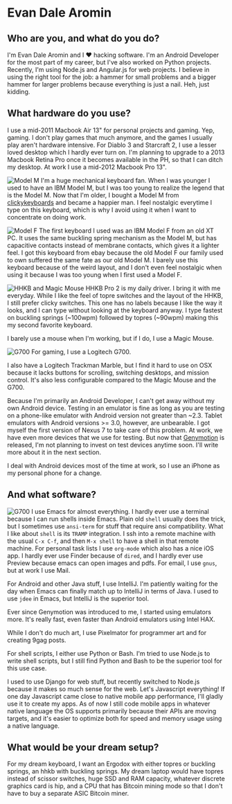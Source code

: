 # Evan Dale Aromin

## Who are you, and what do you do?

I'm Evan Dale Aromin and I ♥ hacking software. I'm an Android Developer for the most
part of my career, but I've also worked on Python projects. Recently, I'm using
Node.js and Angular.js for web projects. I believe in using the right tool for
the job: a hammer for small problems and a bigger hammer for larger problems
because everything is just a nail. Heh, just kidding.

## What hardware do you use?

I use a mid-2011 Macbook Air 13" for personal projects and gaming. Yep, gaming. I don't
play games that much anymore, and the games I usually play aren't hardware intensive.
For Diablo 3 and Starcraft 2, I use a lesser loved desktop which I hardly ever turn
on. I'm planning to upgrade to a 2013 Macbook Retina Pro once it becomes available in
the PH, so that I can ditch my desktop. At work I use a mid-2012 Macbook Pro 13".

![Model M](https://raw.github.com/avendael/use/master/model_m.jpg)
I'm a huge mechanical keyboard fan. When I was younger I used to have an IBM Model M,
but I was too young to realize the legend that is the Model M. Now that I'm older,
I bought a Model M from [clickykeyboards](http://clickykeyboards.com) and became a
happier man. I feel nostalgic everytime I type on this keyboard, which is why I avoid
using it when I want to concentrate on doing work.

![Model F](https://raw.github.com/avendael/use/master/model_f.jpg)
The first keyboard I used was an IBM Model F from an old XT PC. It uses the same
buckling spring mechanism as the Model M, but has capacitive contacts instead of
membrane contacts, which gives it a lighter feel. I got this keyboard from ebay because
the old Model F our family used to own suffered the same fate as our old Model M.
I barely use this keyboard because of the weird layout, and I don't even feel nostalgic
when using it because I was too young when I first used a Model F.

![HHKB and Magic Mouse](https://raw.github.com/avendael/use/master/hhkb_and_mm.jpg)
HHKB Pro 2 is my daily driver. I bring it with me everyday. While I like the feel of
topre switches and the layout of the HHKB, I still prefer clicky switches. This one
has no labels because I like the way it looks, and I can type without looking at the
keyboard anyway. I type fastest on buckling springs (~100wpm) followed by topres
(~90wpm) making this my second favorite keyboard.

I barely use a mouse when I'm working, but if I do, I use a Magic Mouse.

![G700](https://raw.github.com/avendael/use/master/g700.jpg)
For gaming, I use a Logitech G700.

I also have a Logitech Trackman Marble, but I find it hard to use on OSX because it
lacks buttons for scrolling, switching desktops, and mission control. It's also less
configurable compared to the Magic Mouse and the G700.

Because I'm primarily an Android Developer, I can't get away without my own Android
device. Testing in an emulator is fine as long as you are testing on a phone-like
emulator with Android version not greater than ~2.3. Tablet emulators with Android
versions >= 3.0, however, are unbearable. I got myself the first version of Nexus 7 to
take care of this problem. At work, we have even more devices that we use for testing.
But now that [Genymotion](http://www.genymotion.com/) is released, I'm not planning to
invest on test devices anytime soon. I'll write more about it in the next section.

I deal with Android devices most of the time at work, so I use an iPhone as my personal
phone for a change.

## And what software?

![G700](https://raw.github.com/avendael/use/master/emacs_icon.png)
I use Emacs for almost everything. I hardly ever use a terminal because I can run shells
inside Emacs. Plain old `shell` usually does the trick, but I sometimes use `ansi-term`
for stuff that require ansi compatibility. What I like about `shell` is its `TRAMP`
integration. I ssh into a remote machine with the usual `C-x C-f`, and then `M-x shell`
to have a shell in that remote machine. For personal task lists I use `org-mode` which
also has a nice iOS app. I hardly ever use Finder because of `dired`, and I hardly ever
use Preview because emacs can open images and pdfs. For email, I use `gnus`, but at work
I use Mail.

For Android and other Java stuff, I use IntelliJ. I'm patiently waiting for the day
when Emacs can finally match up to IntelliJ in terms of Java. I used to use `jdee` in
Emacs, but IntelliJ is the superior tool.

Ever since Genymotion was introduced to me, I started using emulators more. It's really
fast, even faster than Android emulators using Intel HAX.

While I don't do much art, I use Pixelmator for programmer art and for creating 9gag
posts.

For shell scripts, I either use Python or Bash. I'm tried to use Node.js to write
shell scripts, but I still find Python and Bash to be the superior tool for this use
case.

I used to use Django for web stuff, but recently switched to Node.js because it makes
so much sense for the web. Let's Javascript everything! If one day Javascript came
close to native mobile app performance, I'll gladly use it to create my apps. As of now
I still code mobile apps in whatever native language the OS supports primarily because
their APIs are moving targets, and it's easier to optimize both for speed and memory
usage using a native language.

## What would be your dream setup?

For my dream keyboard, I want an Ergodox with either topres or buckling springs,
an hhkb with buckling springs. My dream laptop would have topres instead of scissor
switches, huge SSD and RAM capacity, whatever discrete graphics card is hip, and a
CPU that has Bitcoin mining mode so that I don't have to buy a separate ASIC Bitcoin
miner.
